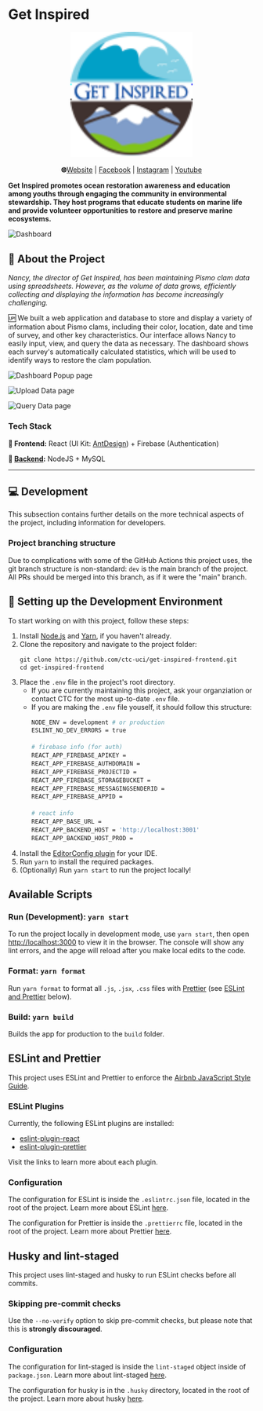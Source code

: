 # Get Inspired
<div style="text-align: center;">
  <img src="https://github.com/ctc-uci/get-inspired-frontend/blob/13a35ad183b5420b2db7255b068640b03ddc3f84/src/assets/images/GSPLogo.svg" alt-text="Get Inspired Logo" style="width: 250px; height: auto;"/>
</div>

<p style="text-align: center;">
    <b>🌐</b><a href="https://getinspiredinc.org/">Website</a> |
    <a href="https://www.facebook.com/GetInspired20/">Facebook</a> |
    <a href="https://www.instagram.com/getinspiredinc/">Instagram</a> |
    <a href="https://www.youtube.com/user/TheKelplady">Youtube</a>
</p>

<b>Get Inspired promotes ocean restoration awareness and education among youths through engaging the community in environmental stewardship. They host programs that educate students on marine life and provide volunteer opportunities to restore and preserve marine ecosystems.</b>


![Dashboard](public/readme-images/dashboard.png)

## 🔎 About the Project

*Nancy, the director of Get Inspired, has been maintaining Pismo clam data using spreadsheets. However, as the volume of data grows, efficiently collecting and displaying the information has become increasingly challenging.*

🆙 We built a web application and database to store and display a variety of information about Pismo clams, including their color, location, date and time of survey, and other key characteristics. Our interface allows Nancy to easily input, view, and query the data as necessary. The dashboard shows each survey's automatically calculated statistics, which will be used to identify ways to restore the clam population.    

![Dashboard Popup page](public/readme-images/dashboard-popup.png)

![Upload Data page](public/readme-images/upload-data.png)

<!-- insert manage data pic here -->

![Query Data page](public/readme-images/query-data.png)



### Tech Stack

**🔼 Frontend:** React (UI Kit: [AntDesign](https://ant.design/)) + Firebase (Authentication)

**🔽 [Backend](https://github.com/ctc-uci/get-inspired-backend):** NodeJS + MySQL

---

## 💻 Development

This subsection contains further details on the more technical aspects of the project, including information for developers.


### Project branching structure

Due to complications with some of the GitHub Actions this project uses, the git branch structure is non-standard: `dev` is the main branch of the project. All PRs should be merged into this branch, as if it were the "main" branch.


## 🔨 Setting up the Development Environment

To start working on with this project, follow these steps:
1. Install [Node.js](https://nodejs.org/en) and [Yarn](https://yarnpkg.com/getting-started/install), if you haven't already.
2. Clone the repository and navigate to the project folder:
    ```
    git clone https://github.com/ctc-uci/get-inspired-frontend.git
    cd get-inspired-frontend
    ```
3. Place the `.env` file in the project's root directory. 
    - If you are currently maintaining this project, ask your organziation or contact CTC for the most up-to-date `.env` file.
    - If you are making the `.env` file youself, it should follow this structure:
        ```bash
        NODE_ENV = development # or production
        ESLINT_NO_DEV_ERRORS = true

        # firebase info (for auth)
        REACT_APP_FIREBASE_APIKEY = 
        REACT_APP_FIREBASE_AUTHDOMAIN =
        REACT_APP_FIREBASE_PROJECTID =
        REACT_APP_FIREBASE_STORAGEBUCKET =
        REACT_APP_FIREBASE_MESSAGINGSENDERID =
        REACT_APP_FIREBASE_APPID =

        # react info
        REACT_APP_BASE_URL =
        REACT_APP_BACKEND_HOST = 'http://localhost:3001'
        REACT_APP_BACKEND_HOST_PROD = 
        ```
4. Install the [EditorConfig plugin](https://editorconfig.org/#download) for your IDE.
5. Run `yarn` to install the required packages.
6. (Optionally) Run `yarn start` to run the project locally!

## Available Scripts

### Run (Development): `yarn start`
To run the project locally in development mode, use `yarn start`, then open [http://localhost:3000](http://localhost:3000) to view it in the browser. The console will show any lint errors, and the apge will reload after you make local edits to the code.


### Format: `yarn format`
Run `yarn format` to format all `.js`, `.jsx`, `.css` files with [Prettier](https://prettier.io/docs/en/index.html) (see [ESLint and Prettier](#eslint-and-prettier) below).

### Build: `yarn build`
Builds the app for production to the `build` folder.

## ESLint and Prettier

This project uses ESLint and Prettier to enforce the [Airbnb JavaScript Style Guide](https://github.com/airbnb/javascript).

### ESLint Plugins

Currently, the following ESLint plugins are installed:
- [eslint-plugin-react](https://github.com/yannickcr/eslint-plugin-react)
- [eslint-plugin-prettier](https://github.com/prettier/eslint-plugin-prettier)

Visit the links to learn more about each plugin.

### Configuration

The configuration for ESLint is inside the `.eslintrc.json` file, located in the root of the project. Learn more about ESLint [here](https://eslint.org/).

The configuration for Prettier is inside the `.prettierrc` file, located in the root of the project. Learn more about Prettier [here](https://prettier.io/docs/en/index.html).

## Husky and lint-staged

This project uses lint-staged and husky to run ESLint checks before all commits.

### Skipping pre-commit checks

Use the `--no-verify` option to skip pre-commit checks, but please note that this is **strongly discouraged**. 

### Configuration

The configuration for lint-staged is inside the `lint-staged` object inside of `package.json`. Learn more about lint-staged [here](https://github.com/okonet/lint-staged).

The configuration for husky is in the `.husky` directory, located in the root of the project. Learn more about husky [here](https://typicode.github.io/husky/).
